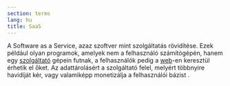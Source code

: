 ```yaml
---
section: terms
lang: hu
title: SaaS
---
```



A Software as a Service, azaz szoftver mint szolgáltatás rövidítése. Ezek például olyan programok, amelyek nem a felhasználó számítógépén, hanem egy [szolgáltató](../host/) gépein futnak, a felhasználók pedig a [web](../web/)-en keresztül érhetik el őket. Az adattárolásért a szolgáltató felel, melyért többnyire havidíját kér, vagy valamiképp monetizálja a felhasználói bázist .
